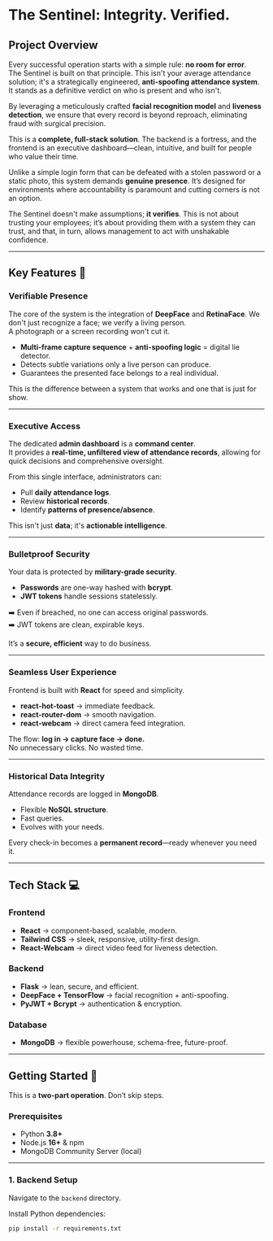 # The Sentinel: Integrity. Verified.

## Project Overview

Every successful operation starts with a simple rule: **no room for error**.  
The Sentinel is built on that principle. This isn't your average attendance solution; it's a strategically engineered, **anti-spoofing attendance system**. It stands as a definitive verdict on who is present and who isn't.

By leveraging a meticulously crafted **facial recognition model** and **liveness detection**, we ensure that every record is beyond reproach, eliminating fraud with surgical precision.

This is a **complete, full-stack solution**. The backend is a fortress, and the frontend is an executive dashboard—clean, intuitive, and built for people who value their time.

Unlike a simple login form that can be defeated with a stolen password or a static photo, this system demands **genuine presence**. It’s designed for environments where accountability is paramount and cutting corners is not an option.

The Sentinel doesn't make assumptions; **it verifies**. This is not about trusting your employees; it’s about providing them with a system they can trust, and that, in turn, allows management to act with unshakable confidence.

---

## Key Features 🔐

### **Verifiable Presence**

The core of the system is the integration of **DeepFace** and **RetinaFace**. We don't just recognize a face; we verify a living person.  
A photograph or a screen recording won't cut it.

- **Multi-frame capture sequence** + **anti-spoofing logic** = digital lie detector.
- Detects subtle variations only a live person can produce.
- Guarantees the presented face belongs to a real individual.

This is the difference between a system that works and one that is just for show.

---

### **Executive Access**

The dedicated **admin dashboard** is a **command center**.  
It provides a **real-time, unfiltered view of attendance records**, allowing for quick decisions and comprehensive oversight.

From this single interface, administrators can:

- Pull **daily attendance logs**.
- Review **historical records**.
- Identify **patterns of presence/absence**.

This isn't just **data**; it's **actionable intelligence**.

---

### **Bulletproof Security**

Your data is protected by **military-grade security**.

- **Passwords** are one-way hashed with **bcrypt**.
- **JWT tokens** handle sessions statelessly.

➡️ Even if breached, no one can access original passwords.  
➡️ JWT tokens are clean, expirable keys.

It’s a **secure, efficient** way to do business.

---

### **Seamless User Experience**

Frontend is built with **React** for speed and simplicity.

- **react-hot-toast** → immediate feedback.
- **react-router-dom** → smooth navigation.
- **react-webcam** → direct camera feed integration.

The flow: **log in → capture face → done.**  
No unnecessary clicks. No wasted time.

---

### **Historical Data Integrity**

Attendance records are logged in **MongoDB**.

- Flexible **NoSQL structure**.
- Fast queries.
- Evolves with your needs.

Every check-in becomes a **permanent record**—ready whenever you need it.

---

## Tech Stack 💻

### **Frontend**

- **React** → component-based, scalable, modern.
- **Tailwind CSS** → sleek, responsive, utility-first design.
- **React-Webcam** → direct video feed for liveness detection.

### **Backend**

- **Flask** → lean, secure, and efficient.
- **DeepFace + TensorFlow** → facial recognition + anti-spoofing.
- **PyJWT + Bcrypt** → authentication & encryption.

### **Database**

- **MongoDB** → flexible powerhouse, schema-free, future-proof.

---

## Getting Started 🚀

This is a **two-part operation**. Don’t skip steps.

### **Prerequisites**

- Python **3.8+**
- Node.js **16+** & npm
- MongoDB Community Server (local)

---

### **1. Backend Setup**

Navigate to the `backend` directory.

Install Python dependencies:

```bash
pip install -r requirements.txt
```
